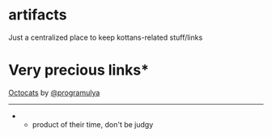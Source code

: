 # artifacts
Just a centralized place to keep kottans-related stuff/links

# Very precious links*

[Octocats](http://programulya.com/octocats/octocats.html) by [@programulya](github.com/programulya)



* * *
* - product of their time, don't be judgy
